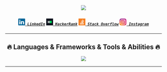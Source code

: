 <h1 align="center">
  <a href="https://git.io/typing-svg">
    <img src="https://readme-typing-svg.herokuapp.com/?lines=Hello,+There!+👋;I+am+Peter+Baikov....;Nice+to+meet+you!&center=true&size=30">
  </a>
</h1>

<h5 align="center">
  <code><a href="https://www.linkedin.com/in/samuel-baikov-249a70291/" title="LinkedIn Profile"><img width="22" src="images/linkedin.svg"> LinkedIn</a></code>
  <code><a href="https://www.hackerrank.com/profile/burtman_samuel26" title="HackerRank Profile"><img width="22" src="images/hackerrank.png"> HackerRank</a></code>
  <code><a href="https://stackoverflow.com/users/22305460/petr" title="Stack Overflow Profile"><img width="22" src="images/stackoverflow.svg"> Stack Overflow</a></code>
  <code><a href="https://www.instagram.com/white._.baron/" title="Instagram Profile"><img width="22" src="images/instagram.svg"> Instagram</a></code>
</h5>


<hr>
<h2 align="center">🔥 Languages & Frameworks & Tools & Abilities 🔥</h2>
<p align="center">
  <a href="https://skillicons.dev">
    <img src="https://skillicons.dev/icons?i=git,js,ts,docker,c,vim" />
  </a>
</p>
<hr>




